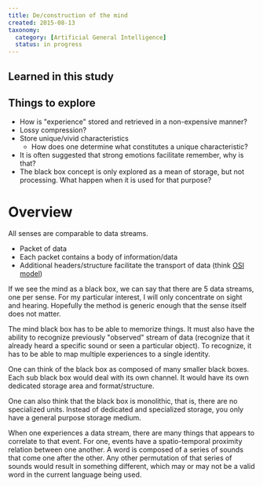 ```yaml
---
title: De/construction of the mind
created: 2015-08-13
taxonomy:
  category: [Artificial General Intelligence]
  status: in progress
---
```


## Learned in this study

## Things to explore

* How is "experience" stored and retrieved in a non-expensive manner?
* Lossy compression?
* Store unique/vivid characteristics
    * How does one determine what constitutes a unique characteristic?
* It is often suggested that strong emotions facilitate remember, why is that?
* The black box concept is only explored as a mean of storage, but not processing. What happen when it is used for that purpose?

# Overview

All senses are comparable to data streams.

- Packet of data
- Each packet contains a body of information/data
- Additional headers/structure facilitate the transport of data (think [OSI model](https://en.wikipedia.org/wiki/OSI_model))

If we see the mind as a black box, we can say that there are 5 data streams, one per sense. For my particular interest, I will only concentrate on sight and hearing. Hopefully the method is generic enough that the sense itself does not matter.

The mind black box has to be able to memorize things. It must also have the ability to recognize previously "observed" stream of data (recognize that it already heard a specific sound or seen a particular object). To recognize, it has to be able to map multiple experiences to a single identity.

One can think of the black box as composed of many smaller black boxes. Each sub black box would deal with its own channel. It would have its own dedicated storage area and format/structure.

One can also think that the black box is monolithic, that is, there are no specialized units. Instead of dedicated and specialized storage, you only have a general purpose storage medium.

When one experiences a data stream, there are many things that appears to correlate to that event. For one, events have a spatio-temporal proximity relation between one another. A word is composed of a series of sounds that come one after the other. Any other permutation of that series of sounds would result in something different, which may or may not be a valid word in the current language being used.
